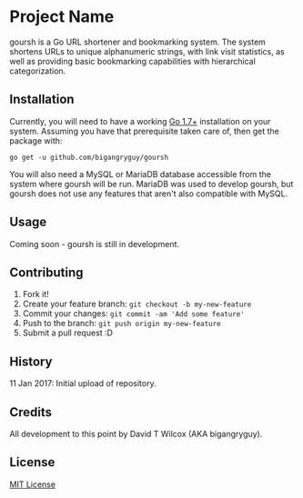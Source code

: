 # Project Name

goursh is a Go URL shortener and bookmarking system. The system shortens URLs to unique alphanumeric strings, with link visit statistics, as well as providing basic bookmarking capabilities with hierarchical categorization.

## Installation

Currently, you will need to have a working [Go 1.7+](https://golang.org/) installation on your system. Assuming you have that prerequisite taken care of, then get the package with:

```
go get -u github.com/bigangryguy/goursh
```

You will also need a MySQL or MariaDB database accessible from the system where goursh will be run. MariaDB was used to develop goursh, but goursh does not use any features that aren't also compatible with MySQL.

## Usage

Coming soon - goursh is still in development.

## Contributing

1. Fork it!
2. Create your feature branch: `git checkout -b my-new-feature`
3. Commit your changes: `git commit -am 'Add some feature'`
4. Push to the branch: `git push origin my-new-feature`
5. Submit a pull request :D

## History

11 Jan 2017: Initial upload of repository.

## Credits

All development to this point by David T Wilcox (AKA bigangryguy).

## License

[MIT License](https://opensource.org/licenses/MIT)

